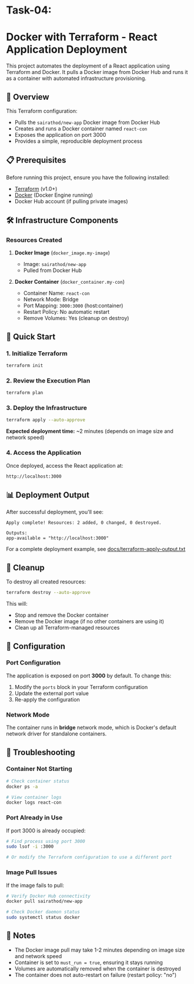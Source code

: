 # Task-04:
# Docker with Terraform - React Application Deployment

This project automates the deployment of a React application using Terraform and Docker. It pulls a Docker image from Docker Hub and runs it as a container with automated infrastructure provisioning.

## 🚀 Overview

This Terraform configuration:
- Pulls the `sairathod/new-app` Docker image from Docker Hub
- Creates and runs a Docker container named `react-con`
- Exposes the application on port 3000
- Provides a simple, reproducible deployment process

## 📋 Prerequisites

Before running this project, ensure you have the following installed:

- [Terraform](https://www.terraform.io/downloads) (v1.0+)
- [Docker](https://docs.docker.com/get-docker/) (Docker Engine running)
- Docker Hub account (if pulling private images)

## 🛠️ Infrastructure Components

### Resources Created

1. **Docker Image** (`docker_image.my-image`)
   - Image: `sairathod/new-app`
   - Pulled from Docker Hub

2. **Docker Container** (`docker_container.my-con`)
   - Container Name: `react-con`
   - Network Mode: Bridge
   - Port Mapping: `3000:3000` (host:container)
   - Restart Policy: No automatic restart
   - Remove Volumes: Yes (cleanup on destroy)

## 🚦 Quick Start

### 1. Initialize Terraform

```bash
terraform init
```

### 2. Review the Execution Plan

```bash
terraform plan
```

### 3. Deploy the Infrastructure

```bash
terraform apply --auto-approve
```

**Expected deployment time:** ~2 minutes (depends on image size and network speed)

### 4. Access the Application

Once deployed, access the React application at:

```
http://localhost:3000
```

## 📊 Deployment Output

After successful deployment, you'll see:

```
Apply complete! Resources: 2 added, 0 changed, 0 destroyed.

Outputs:
app-available = "http://localhost:3000"
```

For a complete deployment example, see [docs/terraform-apply-output.txt](./docs/terraform-apply-output.txt)

## 🧹 Cleanup

To destroy all created resources:

```bash
terraform destroy --auto-approve
```

This will:
- Stop and remove the Docker container
- Remove the Docker image (if no other containers are using it)
- Clean up all Terraform-managed resources

## 🔧 Configuration

### Port Configuration

The application is exposed on port **3000** by default. To change this:

1. Modify the `ports` block in your Terraform configuration
2. Update the external port value
3. Re-apply the configuration

### Network Mode

The container runs in **bridge** network mode, which is Docker's default network driver for standalone containers.

## 🐛 Troubleshooting

### Container Not Starting

```bash
# Check container status
docker ps -a

# View container logs
docker logs react-con
```

### Port Already in Use

If port 3000 is already occupied:
```bash
# Find process using port 3000
sudo lsof -i :3000

# Or modify the Terraform configuration to use a different port
```

### Image Pull Issues

If the image fails to pull:
```bash
# Verify Docker Hub connectivity
docker pull sairathod/new-app

# Check Docker daemon status
sudo systemctl status docker
```

## 📝 Notes

- The Docker image pull may take 1-2 minutes depending on image size and network speed
- Container is set to `must_run = true`, ensuring it stays running
- Volumes are automatically removed when the container is destroyed
- The container does not auto-restart on failure (restart policy: "no")
